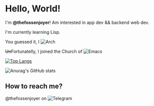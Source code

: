 # Hello, World!

I'm **@thefossenjoyer**!
Am interested in app dev && backend web dev.

I'm currently learning Lisp.

You guessed it, I ![Arch](https://img.shields.io/badge/Arch%20Linux-1793D1?logo=arch-linux&logoColor=fff&style=for-the-badge)

~~Un~~Fortunatelly, I joined the Church of ![Emacs](https://img.shields.io/badge/Emacs-%237F5AB6.svg?&style=for-the-badge&logo=gnu-emacs&logoColor=white)

[![Top Langs](https://github-readme-stats.vercel.app/api/top-langs/?username=thefossenjoyer&theme=dracula)](https://github.com/anuraghazra/github-readme-stats)

![Anurag's GitHub stats](https://github-readme-stats.vercel.app/api?username=thefossenjoyer&show_icons=true&theme=dracula)


## How to reach me?
@thefossenjoyer on ![Telegram](https://img.shields.io/badge/Telegram-2CA5E0?style=for-the-badge&logo=telegram&logoColor=white)
